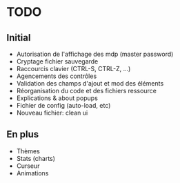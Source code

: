 # TODO
## Initial
* Autorisation de l'affichage des mdp (master password)
* Cryptage fichier sauvegarde
* Raccourcis clavier (CTRL-S, CTRL-Z, ...)
* Agencements des contrôles
* Validation des champs d'ajout et mod des éléments
* Réorganisation du code et des fichiers ressource
* Explications & about popups
* Fichier de config (auto-load, etc)
* Nouveau fichier: clean ui

## En plus
* Thèmes
* Stats (charts)
* Curseur
* Animations

